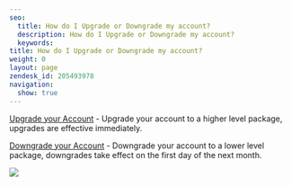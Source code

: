 ```yaml
---
seo:
  title: How do I Upgrade or Downgrade my account?
  description: How do I Upgrade or Downgrade my account?
  keywords: 
title: How do I Upgrade or Downgrade my account?
weight: 0
layout: page
zendesk_id: 205493978
navigation:
  show: true
---
```


[Upgrade your Account](https://app.sendgrid.com/settings/billing)&nbsp;- Upgrade your account to a higher level package, upgrades are effective immediately.&nbsp;

[Downgrade your Account](https://app.sendgrid.com/settings/billing)&nbsp;- Downgrade your account to a lower level package, downgrades take effect on the first day of the next month.

![]({{root_url}}/images/2015-05-26_1028.png)

&nbsp;

